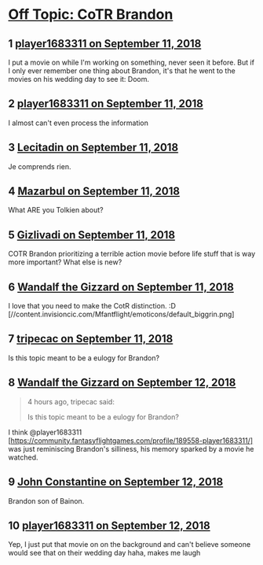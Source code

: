 # [Off Topic: CoTR Brandon](https://community.fantasyflightgames.com/topic/282378-off-topic-cotr-brandon/)

## 1 [player1683311 on September 11, 2018](https://community.fantasyflightgames.com/topic/282378-off-topic-cotr-brandon/?do=findComment&comment=3466000)

I put a movie on while I'm working on something, never seen it before. But if I only ever remember one thing about Brandon, it's that he went to the movies on his wedding day to see it: Doom.

## 2 [player1683311 on September 11, 2018](https://community.fantasyflightgames.com/topic/282378-off-topic-cotr-brandon/?do=findComment&comment=3466001)

I almost can't even process the information 

## 3 [Lecitadin on September 11, 2018](https://community.fantasyflightgames.com/topic/282378-off-topic-cotr-brandon/?do=findComment&comment=3466038)

Je comprends rien.

## 4 [Mazarbul on September 11, 2018](https://community.fantasyflightgames.com/topic/282378-off-topic-cotr-brandon/?do=findComment&comment=3466455)

What ARE you Tolkien about?

## 5 [Gizlivadi on September 11, 2018](https://community.fantasyflightgames.com/topic/282378-off-topic-cotr-brandon/?do=findComment&comment=3466613)

COTR Brandon prioritizing a terrible action movie before life stuff that is way more important? What else is new?

## 6 [Wandalf the Gizzard on September 11, 2018](https://community.fantasyflightgames.com/topic/282378-off-topic-cotr-brandon/?do=findComment&comment=3466624)

I love that you need to make the CotR distinction. :D [//content.invisioncic.com/Mfantflight/emoticons/default_biggrin.png]

## 7 [tripecac on September 11, 2018](https://community.fantasyflightgames.com/topic/282378-off-topic-cotr-brandon/?do=findComment&comment=3466635)

Is this topic meant to be a eulogy for Brandon?

## 8 [Wandalf the Gizzard on September 12, 2018](https://community.fantasyflightgames.com/topic/282378-off-topic-cotr-brandon/?do=findComment&comment=3466870)

> 4 hours ago, tripecac said:
> 
> Is this topic meant to be a eulogy for Brandon?

I think @player1683311 [https://community.fantasyflightgames.com/profile/189558-player1683311/] was just reminiscing Brandon's silliness, his memory sparked by a movie he watched.

## 9 [John Constantine on September 12, 2018](https://community.fantasyflightgames.com/topic/282378-off-topic-cotr-brandon/?do=findComment&comment=3467039)

Brandon son of Bainon.

## 10 [player1683311 on September 12, 2018](https://community.fantasyflightgames.com/topic/282378-off-topic-cotr-brandon/?do=findComment&comment=3467197)

Yep, I just put that movie on on the background and can't believe someone would see that on their wedding day haha, makes me laugh

